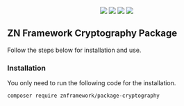 <p align="center">
<a href="https://packagist.org/packages/znframework/package-cryptography" rel="nofollow">
	<img src="https://img.shields.io/packagist/dt/znframework/package-cryptography?style=flat-square" style="max-width:100%;"></a>
<a href="//packagist.org/packages/znframework/package-cryptography" rel="nofollow">
	<img src="https://img.shields.io/github/v/release/znframework/package-cryptography?style=flat-square&color=00BFFF" style="max-width:100%;"></a>
<a href="//packagist.org/packages/znframework/package-cryptography" rel="nofollow">
	<img src="https://img.shields.io/github/release-date/znframework/package-cryptography?style=flat-square" style="max-width:100%;"></a>
<a href="//packagist.org/packages/znframework/package-cryptography" rel="nofollow">
	<img src="https://img.shields.io/github/license/znframework/package-cryptography?style=flat-square" style="max-width:100%;"></a>
</p>

<h2>ZN Framework Cryptography Package</h2>
<p>
Follow the steps below for installation and use.
</p>

<h3>Installation</h3>
<p>
You only need to run the following code for the installation.
</p>

```
composer require znframework/package-cryptography
```